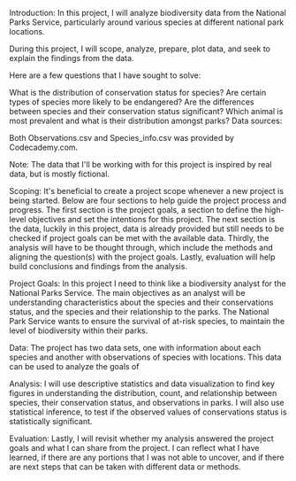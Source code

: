 Introduction:
In this project, I will analyze biodiversity data from the National Parks Service, particularly around various species at different national park locations.

During this project, I will scope, analyze, prepare, plot data, and seek to explain the findings from the data.

Here are a few questions that I have sought to solve:

What is the distribution of conservation status for species?
Are certain types of species more likely to be endangered?
Are the differences between species and their conservation status significant?
Which animal is most prevalent and what is their distribution amongst parks?
Data sources:

Both Observations.csv and Species_info.csv was provided by Codecademy.com.

Note: The data that I'll be working with for this project is inspired by real data, but is mostly fictional.

Scoping:
It's beneficial to create a project scope whenever a new project is being started. Below are four sections to help guide the project process and progress. The first section is the project goals, a section to define the high-level objectives and set the intentions for this project. The next section is the data, luckily in this project, data is already provided but still needs to be checked if project goals can be met with the available data. Thirdly, the analysis will have to be thought through, which include the methods and aligning the question(s) with the project goals. Lastly, evaluation will help build conclusions and findings from the analysis.

Project Goals:
In this project I need to think like a biodiversity analyst for the National Parks Service. The main objectives as an analyst will be understanding characteristics about the species and their conservations status, and the species and their relationship to the parks. The National Park Service wants to ensure the survival of at-risk species, to maintain the level of biodiversity within their parks.

Data:
The project has two data sets, one with information about each species and another with observations of species with locations. This data can be used to analyze the goals of

Analysis:
I will use descriptive statistics and data visualization to find key figures in understanding the distribution, count, and relationship between species, their conservation status, and observations in parks. I will also use statistical inference, to test if the observed values of conservations status is statistically significant.

Evaluation:
Lastly, I will revisit whether my analysis answered the project goals and what I can share from the project. I can reflect what I have learned, if there are any portions that I was not able to uncover, and if there are next steps that can be taken with different data or methods.

